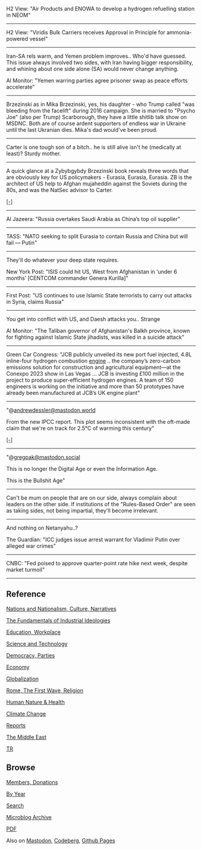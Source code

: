 
H2 View: "Air Products and ENOWA to develop a hydrogen refuelling
station in NEOM"

---

H2 View: "Viridis Bulk Carriers receives Approval in Principle for
ammonia-powered vessel"

---

Iran-SA rels warm, and Yemen problem improves.. Who'd have
guessed. This issue always involved two sides, with Iran having bigger
responsibility, and whining about one side alone (SA) would never
change anything.

Al Monitor: "Yemen warring parties agree prisoner swap as peace
efforts accelerate"

---

Brzezinski as in Mika Brzezinski, yes, his daughter - who Trump called
"was bleeding from the facelift" during 2016 campaign. She is married
to "Psycho Joe" (also per Trump) Scarborough, they have a little
shitlib talk show on MSDNC. Both are of course ardent supporters of
endless war in Ukraine until the last Ukranian dies.  Mika's dad
would've been proud.

---

Carter is one tough son of a bitch.. he is still alive isn't he
(medically at least)?  Sturdy mother.

---

A quick glance at a Zybybgybdy Brzezinski book reveals three words
that are obviously key for US policymakers - Eurasia, Eurasia,
Eurasia. ZB is the architect of US help to Afghan mujaheddin against
the Soviets during the 80s, and was the NatSec advisor to Carter.

[[-]](2023/03/grand-chessboard-brzezinski.html)

---

Al Jazeera: "Russia overtakes Saudi Arabia as China’s top oil supplier"

---

TASS: "NATO seeking to split Eurasia to contain Russia and China but
will fail — Putin"

---

They'll do whatever your deep state requires.

New York Post: "ISIS could hit US, West from Afghanistan in ‘under 6
months’ [CENTCOM commander Genera Kurilla]"

---

First Post: "US continues to use Islamic State terrorists to carry out
attacks in Syria, claims Russia"

---

You get into conflict with US, and Daesh attacks you.. Strange

Al Monitor: "The Taliban governor of Afghanistan's Balkh province,
known for fighting against Islamic State jihadists, was killed in a
suicide attack"

---

Green Car Congress: "JCB publicly unveiled its new port fuel injected,
4.8L inline-four hydrogen combustion [engine](https://bioage.typepad.com/.a/6a00d8341c4fbe53ef02b7519b8300200c-pi)
.. the company’s zero-carbon emissions solution for construction and
agricultural equipment—at the Conexpo 2023 show in Las Vegas ... JCB
is investing £100 million in the project to produce super-efficient
hydrogen engines. A team of 150 engineers is working on the
initiative and more than 50 prototypes have already been manufactured
at JCB’s UK engine plant"

---

"@andrewdessler@mastodon.world

From the new IPCC report. This plot seems inconsistent with the
oft-made claim that we're on track for 2.5°C of warming this century"

[[-]](https://s3.eu-central-2.wasabisys.com/mastodonworld/media_attachments/files/110/056/362/965/895/379/small/6f07ee4f64cdf80d.png)

---

"@gregpak@mastodon.social

This is no longer the Digital Age or even the Information Age.

This is the Bullshit Age"

---

Can't be mum on people that are on our side, always complain about
leaders on the other side. If institutions of the "Rules-Based Order"
are seen as taking sides, not being impartial, they'll become irrelevant.

---

And nothing on Netanyahu..? 

The Guardian: "ICC judges issue arrest warrant for Vladimir Putin over
alleged war crimes"

---

CNBC: "Fed poised to approve quarter-point rate hike next week,
despite market turmoil"

---

## Reference

[Nations and Nationalism, Culture, Narratives](0119/2013/02/nations-and-nationalism.html)

[The Fundamentals of Industrial Ideologies](0119/2011/04/fundamentals-of-industrial-ideologies.html)

[Education, Workplace](0119/2017/09/education-workplace.html)

[Science and Technology](0119/2018/09/science-technology.html)

[Democracy, Parties](0119/2016/11/democracy.html)

[Economy](2021/01/economy.html)

[Globalization](0119/2018/09/globalization.html)

[Rome, The First Wave, Religion](0119/2017/12/rome.html)

[Human Nature & Health](2020/07/human-nature.html)

[Climate Change](2022/01/climate.html)

[Reports](2021/01/reports.html)

[The Middle East](0119/2019/07/middleeast.html)

[TR](../tr/index.html)

## Browse

[Members, Donations](2022/08/members.html)

[By Year](years.html)

[Search](search.html)

[Microblog Archive](mbl/index.html)

[PDF](https://drive.google.com/uc?export=view&id=1FSi-1MnqXVq_PVTEXzzflwN8-7h92N_R)

Also on 
[Mastodon](https://masto.ai/@muratk3n),
[Codeberg](https://muratk5n.codeberg.page/en/),
[Github Pages](https://muratk5n.github.io/thirdwave/en/)

